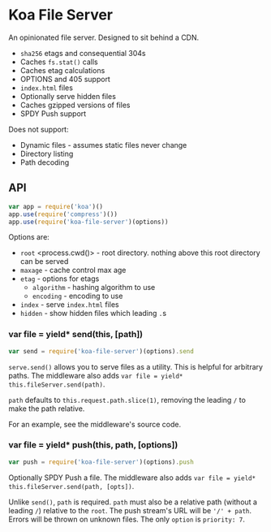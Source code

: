 
# Koa File Server

An opinionated file server. Designed to sit behind a CDN.

- `sha256` etags and consequential 304s
- Caches `fs.stat()` calls
- Caches etag calculations
- OPTIONS and 405 support
- `index.html` files
- Optionally serve hidden files
- Caches gzipped versions of files
- SPDY Push support

Does not support:

- Dynamic files - assumes static files never change
- Directory listing
- Path decoding

## API

```js
var app = require('koa')()
app.use(require('compress')())
app.use(require('koa-file-server')(options))
```

Options are:

- `root` <process.cwd()> - root directory. nothing above this root directory can be served
- `maxage` - cache control max age
- `etag` - options for etags
  - `algorithm` <sha256> - hashing algorithm to use
  - `encoding` <base64> - encoding to use
- `index` - serve `index.html` files
- `hidden` <false> - show hidden files which leading `.`s

### var file = yield* send(this, [path])

```js
var send = require('koa-file-server')(options).send
```

`serve.send()` allows you to serve files as a utility.
This is helpful for arbitrary paths.
The middleware also adds `var file = yield* this.fileServer.send(path)`.

`path` defaults to `this.request.path.slice(1)`,
removing the leading `/` to make the path relative.

For an example, see the middleware's source code.

### var file = yield* push(this, path, [options])

```js
var push = require('koa-file-server')(options).push
```

Optionally SPDY Push a file.
The middleware also adds `var file = yield* this.fileServer.send(path, [opts])`.

Unlike `send()`, `path` is required.
`path` must also be a relative path (without a leading `/`) relative to the `root`.
The push stream's URL will be `'/' + path`.
Errors will be thrown on unknown files.
The only `option` is `priority: 7`.
